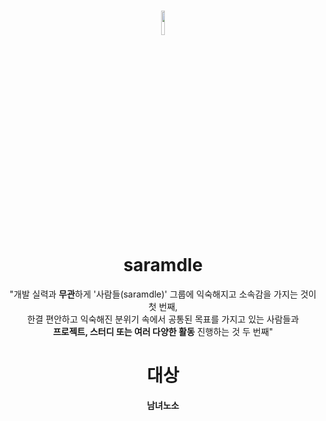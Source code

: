 # <div align="center"> <img width="10%" src="https://user-images.githubusercontent.com/102597172/221416026-b4119c1f-a2cb-4001-b9d5-f45ca6167b16.png"></div> <div align="center"> saramdle </div>

<div align="center"> "개발 실력과 <strong>무관</strong>하게 '사람들(saramdle)' 그룹에 익숙해지고 소속감을 가지는 것이 첫 번째,<br> 한결 편안하고 익숙해진 분위기 속에서 공통된 목표를 가지고 있는 사람들과 <br>
<strong>프로젝트, 스터디 또는 여러 다양한 활동</strong> 진행하는 것 두 번째"</div>

# <div align="center"> 대상 </div>
<div align="center"> <strong>남녀노소</strong></div>

